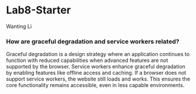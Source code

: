 # Lab8-Starter

Wanting Li

### How are graceful degradation and service workers related?
Graceful degradation is a design strategy where an application continues to function with reduced capabilities when advanced features are not supported by the browser. Service workers enhance graceful degradation by enabling features like offline access and caching. If a browser does not support service workers, the website still loads and works. This ensures the core functionality remains accessible, even in less capable environments.